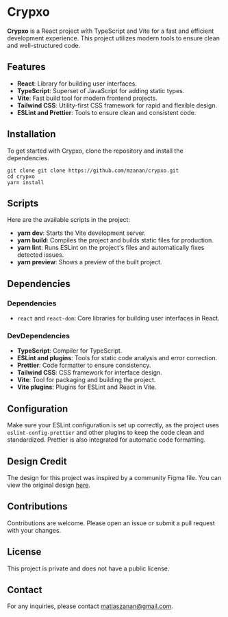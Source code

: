 # Crypxo

**Crypxo** is a React project with TypeScript and Vite for a fast and efficient development experience. This project utilizes modern tools to ensure clean and well-structured code.

## Features

*   **React**: Library for building user interfaces.
*   **TypeScript**: Superset of JavaScript for adding static types.
*   **Vite**: Fast build tool for modern frontend projects.
*   **Tailwind CSS**: Utility-first CSS framework for rapid and flexible design.
*   **ESLint and Prettier**: Tools to ensure clean and consistent code.

## Installation

To get started with Crypxo, clone the repository and install the dependencies.

```
git clone git clone https://github.com/mzanan/crypxo.git
cd crypxo
yarn install
```

## Scripts

Here are the available scripts in the project:

*   **yarn dev**: Starts the Vite development server.
*   **yarn build**: Compiles the project and builds static files for production.
*   **yarn lint**: Runs ESLint on the project's files and automatically fixes detected issues.
*   **yarn preview**: Shows a preview of the built project.

## Dependencies

### Dependencies

*   `react` and `react-dom`: Core libraries for building user interfaces in React.

### DevDependencies

*   **TypeScript**: Compiler for TypeScript.
*   **ESLint and plugins**: Tools for static code analysis and error correction.
*   **Prettier**: Code formatter to ensure consistency.
*   **Tailwind CSS**: CSS framework for interface design.
*   **Vite**: Tool for packaging and building the project.
*   **Vite plugins**: Plugins for ESLint and React in Vite.

## Configuration

Make sure your ESLint configuration is set up correctly, as the project uses `eslint-config-prettier` and other plugins to keep the code clean and standardized. Prettier is also integrated for automatic code formatting.

## Design Credit

The design for this project was inspired by a community Figma file. You can view the original design [here](https://www.figma.com/design/QFIR4wuoKa2JIDuUng2DHO/CrypXO-Landing-Page-UI-Design-(Community)).

## Contributions

Contributions are welcome. Please open an issue or submit a pull request with your changes.

## License

This project is private and does not have a public license.

## Contact

For any inquiries, please contact [matiaszanan@gmail.com](mailto:matiaszanan@gmail.com).
